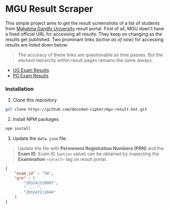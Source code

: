 # MGU Result Scraper
This simple project aims to get the result screenshots of a list of students from [Mahatma Gandhi University](https://www.mgu.ac.in/) result portal. First of all, MGU doen't have a fixed official URL for accessing all results. They keep on changing as the results get published. Two prominant links *(active as of now)* for accessing results are listed down below:
> The accuracy of these links are questionable as time passes. But the element heirarchy within result pages remains the same always.
- [UG Exam Results](https://dsdc.mgu.ac.in/exQpMgmt/index.php/public/ResultView_ctrl/)
- [PG Exam Results](https://pareeksha.mgu.ac.in/Pareeksha/index.php/Public/PareekshaResultView_ctrl/index/3)

### Installation
1. Clone this repository
```sh
git clone https://github.com/decoded-cipher/mgu-result-bot.git
```

2. Install NPM packages
```sh
npm install
```

3. Update the `data.json` file.
> Update the file with **Permenent Registration Numbers (PRN)** and the **Exam ID**. Exam ID (`option` value) can be obtained by inspecting the **Examination** `<select>` tag on result portal.
```json
{
    "exam_id" : "58",
    "prn" : [
        "203242210987",
        " ... ",
        "203242211046"
    ]
}
```
